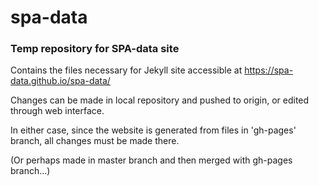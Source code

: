 # spa-data

### Temp repository for SPA-data site

Contains the files necessary for Jekyll site accessible at https://spa-data.github.io/spa-data/

Changes can be made in local repository and pushed to origin, or edited through web interface.

In either case, since the website is generated from files in 'gh-pages' branch, all changes must be made there.

(Or perhaps made in master branch and then merged with gh-pages branch...)
